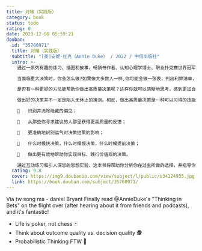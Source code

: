 ```yaml
---
title: 对赌（实践版）
category: book
status: todo
rating: 0
date: 2023-12-08 05:59:21
douban:
  id: "35760971"
  title: 对赌（实践版）
  subtitle: "[美]安妮·杜克（Annie Duke） / 2022 / 中信出版社"
  intro: >-
    通过一系列有趣的练习、插图和故事，畅销书作者、认知心理学博士、职业扑克赛世界冠军安妮·杜克将帮助你克服自身的偏见，正视自己的弱点，成为更优秀、更自信的决策者。

    当面临重大决策时，你会怎么做?如果像大多数人一样,你可能会做一张表，列出利弊清单，花费很多时间沉迷于无效的决策——陷入“分析瘫痪”，无休止地寻求他人的意见，试图找到一些可能增加确定性的额外信息，最后却是跟随直觉。

    是否有一种更好的方法能帮助你做出高质量决策呢？这样你就可以清晰地思考，感到更加自信，更少地怀疑自己，最终变得更果断、更有效率。

    做出好的决策并不一定是陷入无休止的猜测。相反，做出高质量决策是一种可以习得的技能。在《对赌（实践版）》中，安妮·杜克总结出一系列简单、实用的决策工具。在书中，你将学习到如下内容：

    	识别并消除隐藏的偏见；

    	从那些你寻求建议的人那里获得更高质量的反馈；

    	更准确地识别运气对决策结果的影响；

    	什么时候快决策，什么时候慢决策，什么时候提前决策；

    	做出更有效地帮助你实现目标、践行价值观的决策。

    通过互动练习和引人深思的思想实验，这本书将帮助你分析你在过去所做的选择，并指导你在未来做出更好的决策。无论你是挑选投资机会、评估一份工作，还是试图弄清楚你的浪漫生活，通过阅读此书，你都能够做出收益更多、后悔更少的高质量决策。
  rating: 8.8
  cover: https://img9.doubanio.com/view/subject/l/public/s34124935.jpg
  link: https://book.douban.com/subject/35760971/
---
```


Via tw song ma - daniel Bryant Finally read @AnnieDuke's "Thinking in Bets" on the flight over (after hearing about it from friends and podcasts), and it's fantastic!

- Life is poker, not chess 🃏
- Think about outcome quality vs. decision quality 🕵️
- Probabilistic Thinking FTW 🧮
